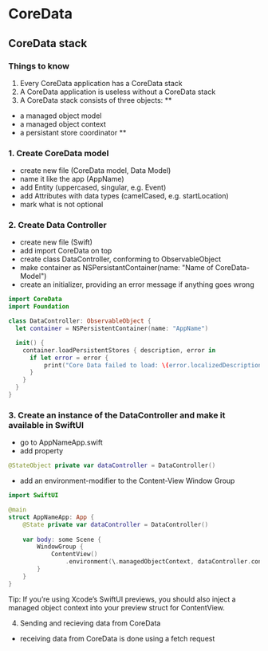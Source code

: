 # CoreData
## CoreData stack
### Things to know
1. Every CoreData application has a CoreData stack
2. A CoreData application is useless without a CoreData stack
3. A CoreData stack consists of three objects:
**
- a managed object model
- a managed object context
- a persistant store coordinator
**


### 1. Create CoreData model
- create new file (CoreData model, Data Model)
- name it like the app (AppName)
- add Entity (uppercased, singular, e.g. Event)
- add Attributes with data types (camelCased, e.g. startLocation)
- mark what is not optional

### 2. Create Data Controller
- create new file (Swift)
- add import CoreData on top
- create class DataController, conforming to ObservableObject
- make container as NSPersistantContainer(name: "Name of CoreData-Model")
- create an initializer, providing an error message if anything goes wrong

```Swift
import CoreData
import Foundation

class DataController: ObservableObject {
  let container = NSPersistentContainer(name: "AppName")

  init() {
    container.loadPersistentStores { description, error in
      if let error = error {
          print("Core Data failed to load: \(error.localizedDescription)")
      }
    }
  }
}
```

### 3. Create an instance of the DataController and make it available in SwiftUI
- go to AppNameApp.swift
- add property

```Swift
@StateObject private var dataController = DataController()
```

- add an environment-modifier to the Content-View Window Group

```Swift
import SwiftUI

@main
struct AppNameApp: App {
    @State private var dataController = DataController()
    
    var body: some Scene {
        WindowGroup {
            ContentView()
                .environment(\.managedObjectContext, dataController.container.viewContext)
        }
    }
}
```

Tip: If you’re using Xcode’s SwiftUI previews, you should also inject a managed object context into your preview struct for ContentView.

4. Sending and recieving data from CoreData
- receiving data from CoreData is done using a fetch request
